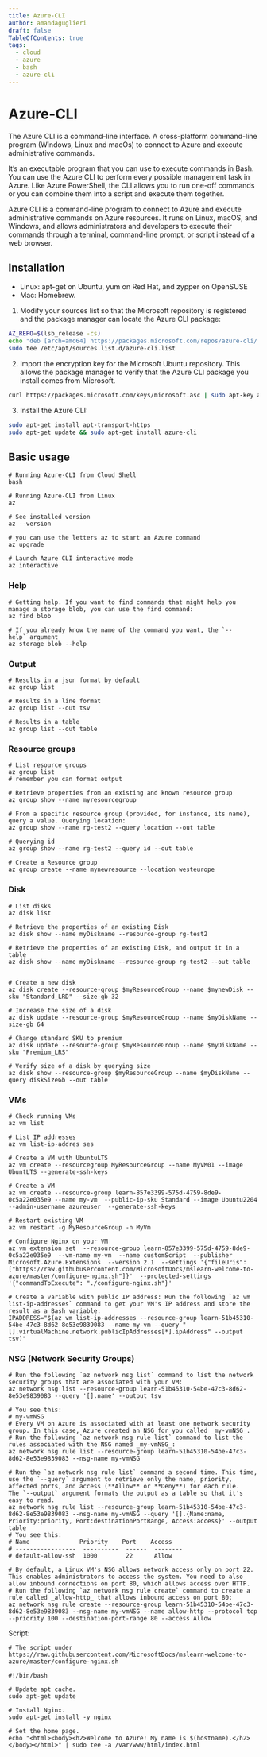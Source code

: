 ```yaml
---
title: Azure-CLI
author: amandaguglieri
draft: false
TableOfContents: true
tags:
  - cloud
  - azure
  - bash
  - azure-cli
---
```


# Azure-CLI

The Azure CLI is a command-line interface.  A cross-platform command-line program (Windows, Linux and macOs) to connect to Azure and execute administrative commands. 

It’s an executable program that you can use to execute commands in Bash. You can use the Azure CLI to perform every possible management task in Azure. Like Azure PowerShell, the CLI allows you to run one-off commands or you can combine them into a script and execute them together.

Azure CLI is a command-line program to connect to Azure and execute administrative commands on Azure resources. It runs on Linux, macOS, and Windows, and allows administrators and developers to execute their commands through a terminal, command-line prompt, or script instead of a web browser.

## Installation

- Linux: apt-get on Ubuntu, yum on Red Hat, and zypper on OpenSUSE
- Mac: Homebrew.

1. Modify your sources list so that the Microsoft repository is registered and the package manager can locate the Azure CLI package:

```bash
AZ_REPO=$(lsb_release -cs)
echo "deb [arch=amd64] https://packages.microsoft.com/repos/azure-cli/ $AZ_REPO main" | \
sudo tee /etc/apt/sources.list.d/azure-cli.list
```

2. Import the encryption key for the Microsoft Ubuntu repository. This allows the package manager to verify that the Azure CLI package you install comes from Microsoft.

```bash
curl https://packages.microsoft.com/keys/microsoft.asc | sudo apt-key add -
```

3. Install the Azure CLI:

```bash
sudo apt-get install apt-transport-https
sudo apt-get update && sudo apt-get install azure-cli
```

## Basic usage


```
# Running Azure-CLI from Cloud Shell
bash

# Running Azure-CLI from Linux
az
```



```
# See installed version
az --version

# you can use the letters az to start an Azure command 
az upgrade

# Launch Azure CLI interactive mode
az interactive
```

### Help

```
# Getting help. If you want to find commands that might help you manage a storage blob, you can use the find command:
az find blob

# If you already know the name of the command you want, the `--help` argument
az storage blob --help
```


### Output

```
# Results in a json format by default
az group list

# Results in a line format
az group list --out tsv

# Results in a table
az group list --out table
```


### Resource groups

```
# List resource groups
az group list
# remember you can format output

# Retrieve properties from an existing and known resource group
az group show --name myresourcegroup

# From a specific resource group (provided, for instance, its name), query a value. Querying location:
az group show --name rg-test2 --query location --out table

# Querying id
az group show --name rg-test2 --query id --out table

# Create a Resource group
az group create --name mynewresource --location westeurope
```


### Disk

```
# List disks
az disk list

# Retrieve the properties of an existing Disk
az disk show --name myDiskname --resource-group rg-test2

# Retrieve the properties of an existing Disk, and output it in a table
az disk show --name myDiskname --resource-group rg-test2 --out table


# Create a new disk
az disk create --resource-group $myResourceGroup --name $mynewDisk --sku "Standard_LRD" --size-gb 32

# Increase the size of a disk
az disk update --resource-group $myResourceGroup --name $myDiskName --size-gb 64

# Change standard SKU to premium
az disk update --resource-group $myResourceGroup --name $myDiskName --sku "Premium_LRS"

# Verify size of a disk by querying size
az disk show --resource-group $myResourceGroup --name $myDiskName --query diskSizeGb --out table
```


### VMs

```
# Check running VMs
az vm list

# List IP addresses 
az vm list-ip-addres ses

# Create a VM with UbuntuLTS
az vm create --resourcegroup MyResourceGroup --name MyVM01 --image UbuntLTS --generate-ssh-keys

# Create a VM
az vm create --resource-group learn-857e3399-575d-4759-8de9-0c5a22e035e9 --name my-vm  --public-ip-sku Standard --image Ubuntu2204 --admin-username azureuser  --generate-ssh-keys

# Restart existing VM
az vm restart -g MyResourceGroup -n MyVm

# Configure Nginx on your VM
az vm extension set  --resource-group learn-857e3399-575d-4759-8de9-0c5a22e035e9  --vm-name my-vm  --name customScript  --publisher Microsoft.Azure.Extensions  --version 2.1  --settings '{"fileUris":["https://raw.githubusercontent.com/MicrosoftDocs/mslearn-welcome-to-azure/master/configure-nginx.sh"]}'  --protected-settings '{"commandToExecute": "./configure-nginx.sh"}'

# Create a variable with public IP address: Run the following `az vm list-ip-addresses` command to get your VM's IP address and store the result as a Bash variable:
IPADDRESS="$(az vm list-ip-addresses --resource-group learn-51b45310-54be-47c3-8d62-8e53e9839083 --name my-vm --query "[].virtualMachine.network.publicIpAddresses[*].ipAddress" --output tsv)"
```

### NSG (Network Security Groups)

```
# Run the following `az network nsg list` command to list the network security groups that are associated with your VM:
az network nsg list --resource-group learn-51b45310-54be-47c3-8d62-8e53e9839083 --query '[].name' --output tsv

# You see this:
# my-vmNSG 
# Every VM on Azure is associated with at least one network security group. In this case, Azure created an NSG for you called _my-vmNSG_.
# Run the following `az network nsg rule list` command to list the rules associated with the NSG named _my-vmNSG_:
az network nsg rule list --resource-group learn-51b45310-54be-47c3-8d62-8e53e9839083 --nsg-name my-vmNSG

# Run the `az network nsg rule list` command a second time. This time, use the `--query` argument to retrieve only the name, priority, affected ports, and access (**Allow** or **Deny**) for each rule. The `--output` argument formats the output as a table so that it's easy to read.
az network nsg rule list --resource-group learn-51b45310-54be-47c3-8d62-8e53e9839083 --nsg-name my-vmNSG --query '[].{Name:name, Priority:priority, Port:destinationPortRange, Access:access}' --output table
# You see this:
# Name              Priority    Port    Access
# -----------------  ----------  ------  --------
# default-allow-ssh  1000        22      Allow

# By default, a Linux VM's NSG allows network access only on port 22. This enables administrators to access the system. You need to also allow inbound connections on port 80, which allows access over HTTP.
# Run the following `az network nsg rule create` command to create a rule called _allow-http_ that allows inbound access on port 80:
az network nsg rule create --resource-group learn-51b45310-54be-47c3-8d62-8e53e9839083 --nsg-name my-vmNSG --name allow-http --protocol tcp --priority 100 --destination-port-range 80 --access Allow
```


Script:
```
# The script under https://raw.githubusercontent.com/MicrosoftDocs/mslearn-welcome-to-azure/master/configure-nginx.sh

#!/bin/bash

# Update apt cache.
sudo apt-get update

# Install Nginx.
sudo apt-get install -y nginx

# Set the home page.
echo "<html><body><h2>Welcome to Azure! My name is $(hostname).</h2></body></html>" | sudo tee -a /var/www/html/index.html
```
